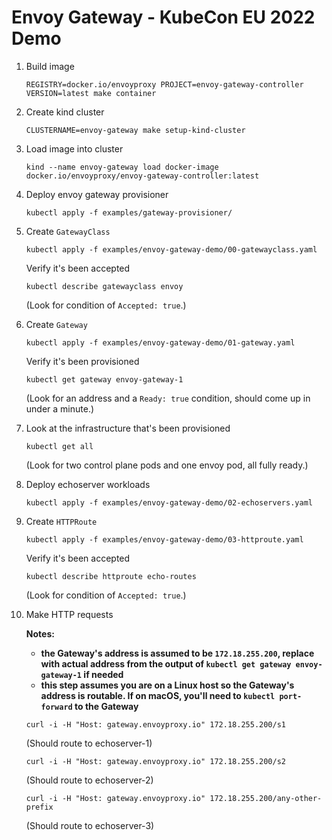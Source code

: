 # Envoy Gateway - KubeCon EU 2022 Demo

1. Build image

    ```shell
    REGISTRY=docker.io/envoyproxy PROJECT=envoy-gateway-controller VERSION=latest make container
    ```

2. Create kind cluster

    ```shell
    CLUSTERNAME=envoy-gateway make setup-kind-cluster
    ```

3. Load image into cluster

    ```shell
    kind --name envoy-gateway load docker-image docker.io/envoyproxy/envoy-gateway-controller:latest
    ```

4. Deploy envoy gateway provisioner

    ```shell
    kubectl apply -f examples/gateway-provisioner/
    ```

5. Create `GatewayClass`

    ```shell
    kubectl apply -f examples/envoy-gateway-demo/00-gatewayclass.yaml
    ```

    Verify it's been accepted
    ```shell
    kubectl describe gatewayclass envoy
    ```

    (Look for condition of `Accepted: true`.)

6. Create `Gateway`

    ```shell
    kubectl apply -f examples/envoy-gateway-demo/01-gateway.yaml
    ```

    Verify it's been provisioned
    ```shell
    kubectl get gateway envoy-gateway-1
    ```

    (Look for an address and a `Ready: true` condition, should come up in under a minute.)

7. Look at the infrastructure that's been provisioned

    ```shell
    kubectl get all
    ```

    (Look for two control plane pods and one envoy pod, all fully ready.)

8. Deploy echoserver workloads

    ```shell
    kubectl apply -f examples/envoy-gateway-demo/02-echoservers.yaml
    ```

9. Create `HTTPRoute`

    ```shell
    kubectl apply -f examples/envoy-gateway-demo/03-httproute.yaml
    ```

    Verify it's been accepted
    ```shell
    kubectl describe httproute echo-routes
    ```

    (Look for condition of `Accepted: true`.)

10. Make HTTP requests 

    **Notes:**
    - **the Gateway's address is assumed to be `172.18.255.200`, replace with actual address from the output of `kubectl get gateway envoy-gateway-1` if needed**
    - **this step assumes you are on a Linux host so the Gateway's address is routable. If on macOS, you'll need to `kubectl port-forward` to the Gateway**


    ```shell
    curl -i -H "Host: gateway.envoyproxy.io" 172.18.255.200/s1
    ```

    (Should route to echoserver-1)

    ```shell
    curl -i -H "Host: gateway.envoyproxy.io" 172.18.255.200/s2
    ```

    (Should route to echoserver-2)

    ```shell
    curl -i -H "Host: gateway.envoyproxy.io" 172.18.255.200/any-other-prefix
    ```

    (Should route to echoserver-3)
